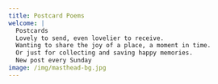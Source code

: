 ```yaml
---
title: Postcard Poems
welcome: |
  Postcards
  Lovely to send, even lovelier to receive.
  Wanting to share the joy of a place, a moment in time.
  Or just for collecting and saving happy memories.
  New post every Sunday
image: /img/masthead-bg.jpg
---
```

